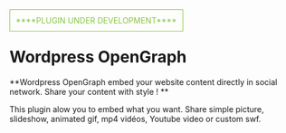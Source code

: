 
<span style="color:#87C440;border:1px solid #87C440;padding:10px;">
****PLUGIN UNDER DEVELOPMENT****
</span>

Wordpress OpenGraph
=======

**Wordpress OpenGraph embed your website content directly in social network. Share your content with style ! **

This plugin alow you to embed what you want. Share simple picture, slideshow, animated gif, mp4 vidéos, Youtube video or custom swf.
